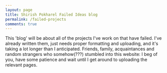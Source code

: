 ```yaml
---
layout: page
title: Shirish Pokharel Failed Ideas blog
permalink: /failed-projects
comments: true
---
```


<div class="row justify-content-between">
<div class="col-md-8 pr-5">

<p>
This 'blog' will be about all of the projects I've work on that have failed. I've already written them, just needs proper formatting and uploading, and it's taking a lot longer than I anticipated. Friends, family, acquaintances and random strangers who somehow(???) stumbled into this website: I beg of you, have some patience and wait until I get around to uploading the relevant pages.
</p>